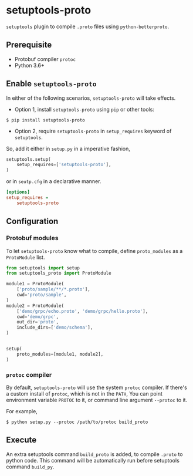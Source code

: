 # setuptools-proto

`setuptools` plugin to compile `.proto` files using `python-betterproto`.

## Prerequisite

- Protobuf compiler `protoc`
- Python 3.6+

## Enable `setuptools-proto`

In either of the following scenarios, `setuptools-proto` will take effects.

* Option 1, install `setuptools-proto` using `pip` or other tools:

```shell script
$ pip install setuptools-proto
```

* Option 2, require `setuptools-proto` in `setup_requires` keyword of `setuptools`.

So, add it either in `setup.py` in a imperative fashion,

```python
setuptools.setup(
    setup_requires=['setuptools-proto'],
)
```

or in `seutp.cfg` in a declarative manner.

```ini
[options]
setup_requires =
    setuptools-proto
```

## Configuration

### Protobuf modules

To let `setuptools-proto` know what to compile,
define `proto_modules` as a `ProtoModule` list.

```python
from setuptools import setup
from setuptools_proto import ProtoModule

module1 = ProtoModule(
    ['proto/sample/**/*.proto'],
    cwd='proto/sample',
)
module2 = ProtoModule(
    ['demo/grpc/echo.proto', 'demo/grpc/hello.proto'],
    cwd='demo/grpc',
    out_dir='proto',
    include_dirs=['demo/schema'],
)


setup(
    proto_modules=[module1, module2],
)
```

### `protoc` compiler

By default, `setuptools-proto` will use the system `protoc` compiler.
If there's a custom install of `protoc`, which is not in the `PATH`,
You can point environment variable `PROTOC` to it,
or command line argument `--protoc` to it.

For example,

```shell script
$ python setup.py --protoc /path/to/protoc build_proto
```

## Execute

An extra setuptools command `build_proto` is added, to compile `.proto` to python code.
This command will be automatically run before setuptools command `build_py`.
